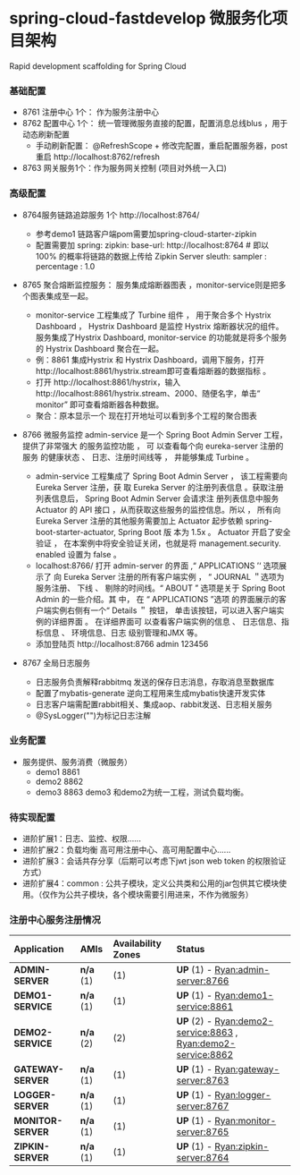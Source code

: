 # spring-cloud-fastdevelop 微服务化项目架构
Rapid development scaffolding for Spring Cloud


### 基础配置

- 8761 注册中心 1个： 作为服务注册中心  
- 8762 配置中心 1个： 统一管理微服务直接的配置，配置消息总线blus ，用于动态刷新配置
  - 手动刷新配置： @RefreshScope  + 修改完配置，重启配置服务器，post重启 http://localhost:8762/refresh
- 8763 网关服务1个：作为服务网关控制  (项目对外统一入口)

### 高级配置

- 8764服务链路追踪服务 1个  http://localhost:8764/ 
  - 参考demo1 链路客户端pom需要加spring-cloud-starter-zipkin 
  - 配置需要加
        spring:
          zipkin:
            base-url: http://localhost:8764
        #    即以 100% 的概率将链路的数据上传给 Zipkin Server
          sleuth:
            sampler :
              percentage : 1.0



- 8765 聚合熔断监控服务： 服务集成熔断器图表  ，monitor-service则是把多个图表集成至一起。
  - monitor-service 工程集成了 Turbine 组件 ， 用于聚合多个 Hystrix Dashboard ， Hystrix Dashboard 是监控 Hystrix 熔断器状况的组件。服务集成了Hystrix Dashboard, monitor-service 的功能就是将多个服务的 Hystrix Dashboard 聚合在一起。 
  - 例：8861 集成Hystrix 和 Hystrix Dashboard，调用下服务，打开  http://localhost:8861/hystrix.stream即可查看熔断器的数据指标 。
  - 打开  http://localhost:8861/hystrix，输入  http://localhost:8861/hystrix.stream、2000、随便名字，单击“ monitor” 即可查看熔断器各种数据。
  - 聚合：原本显示一个  现在打开地址可以看到多个工程的聚合图表
- 8766 微服务监控  admin-service 是一个 Spring Boot Admin Server 工程，提供了非常强大 的服务监控功能 ，
可 以查看每个向 eureka-server 注册的服务 的健康状态 、 日志、注册时间线等 ， 井能够集成
Turbine 。
  - admin-service 工程集成了 Spring Boot Admin Server ， 该工程需要向 Eureka Server 注册，获
取 Eureka Server 的注册列表信息 。获取注册列表信息后， Spring Boot Admin Server 会请求注
册列表信息中服务 Actuator 的 API 接口 ，从而获取这些服务的监控信息。所以 ， 所有向 Eureka
Server 注册的其他服务需要加上 Actuator 起步依赖 spring-boot-starter-actuator, Spring Boot 版
本为 1.5x 。 Actuator 开启了安全验证 ， 在本案例中将安全验证关闭，也就是将 management.security.
enabled 设置为 false 。 
  - localhost:8766/  打开 admin-server 的界面 ,“ APPLICATIONS ’‘ 选项展示了 向 Eureka Server 注册的所有客户端实例 ， “ JOURNAL ＂选项为服务注册、 下线 、 剔除的时间线。“ ABOUT ” 选项是关于 Spring Boot Admin 的一些介绍。其 中， 在 “ APPLICATIONS ”选项 的界面展示的客户端实例右侧有一个“ Details ＂ 按钮， 单击该按钮，可以进入客户端实例的详细界面 。 在详细界面可 以查看客户端实例的信息 、 日志信息、指标信息 、 环境信息、日志
级别管理和JMX 等。 
  - 添加登陆页   http://localhost:8766  admin 123456
* 8767 全局日志服务  

  *  日志服务负责解释rabbitmq 发送的保存日志消息，存取消息至数据库
  * 配置了mybatis-generate 逆向工程用来生成mybatis快速开发实体
  * 日志客户端需配置rabbit相关、集成aop、rabbit发送、日志相关服务  
  * @SysLogger("")为标记日志注解

### 业务配置

- 服务提供、服务消费（微服务）
  -  demo1 8861 
  -  demo2 8862
  - demo3 8863  demo3 和demo2为统一工程，测试负载均衡。

### 待实现配置

- 进阶扩展1：日志、监控、权限......  
- 进阶扩展2：负载均衡   高可用注册中心、高可用配置中心......
- 进阶扩展3：会话共存分享（后期可以考虑下jwt json web token 的权限验证方式）
- 进阶扩展4：common : 公共子模块，定义公共类和公用的jar包供其它模块使用。（仅作为公共子模块，各个模块需要引用进来，不作为微服务）




### 注册中心服务注册情况
  | Application        | AMIs        | Availability Zones | Status                                                       |
| :----------------- | :---------- | :----------------- | :----------------------------------------------------------- |
| **ADMIN-SERVER**   | **n/a** (1) | (1)  | **UP** (1) - [Ryan:admin-server:8766](http://ryan:8766/info) |
| **DEMO1-SERVICE**  | **n/a** (1) | (1)  | **UP** (1) - [Ryan:demo1-service:8861](http://ryan:8861/info) |
| **DEMO2-SERVICE**  | **n/a** (2) | (2)  | **UP** (2) - [Ryan:demo2-service:8863](http://ryan:8863/info) , [Ryan:demo2-service:8862](http://ryan:8862/info) |
| **GATEWAY-SERVER** | **n/a** (1) | (1)  | **UP** (1) - [Ryan:gateway-server:8763](http://ryan:8763/info) |
| **LOGGER-SERVER**  | **n/a** (1) | (1)  | **UP** (1) - [Ryan:logger-server:8767](http://ryan:8767/info) |
| **MONITOR-SERVER** | **n/a** (1) | (1)  | **UP** (1) - [Ryan:monitor-server:8765](http://ryan:8765/info) |
| **ZIPKIN-SERVER**  | **n/a** (1) | (1)  | **UP** (1) - [Ryan:zipkin-server:8764](http://ryan:8764/info) |
